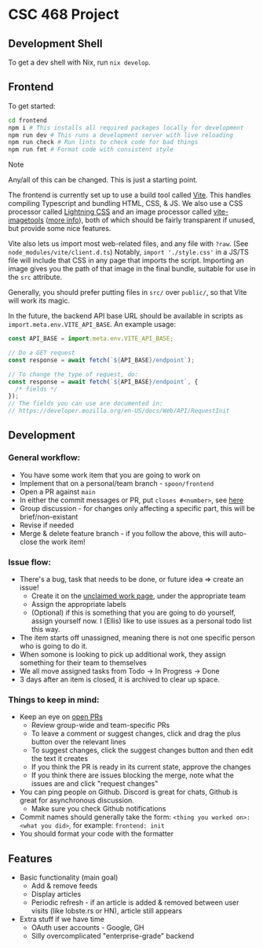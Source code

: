 # CSC 468 Project

<!-- TODO: Decide on name -->

## Development Shell

To get a dev shell with Nix, run `nix develop`.

## Frontend

To get started:

```sh
cd frontend
npm i # This installs all required packages locally for development
npm run dev # This runs a development server with live reloading
npm run check # Run lints to check code for bad things
npm run fmt # Format code with consistent style
```

> [!NOTE]
> Any/all of this can be changed. This is just a starting point.

The frontend is currently set up to use a build tool called [Vite](https://vite.dev/guide/features.html). This handles compiling Typescript and bundling HTML, CSS, & JS. We also use a CSS processor called [Lightning CSS](https://lightningcss.dev/transpilation.html) and an image processor called [vite-imagetools](https://github.com/JonasKruckenberg/imagetools/tree/main/docs) ([more info](https://github.com/JonasKruckenberg/imagetools/blob/main/docs/directives.md)), both of which should be fairly transparent if unused, but provide some nice features.

Vite also lets us import most web-related files, and any file with `?raw`. (See `node_modules/vite/client.d.ts`) Notably, `import './style.css'` in a JS/TS file will include that CSS in any page that imports the script. Importing an image gives you the path of that image in the final bundle, suitable for use in the `src` attribute.

Generally, you should prefer putting files in `src/` over `public/`, so that Vite will work its magic.

In the future, the backend API base URL should be available in scripts as `import.meta.env.VITE_API_BASE`. An example usage:

```js
const API_BASE = import.meta.env.VITE_API_BASE;

// Do a GET request
const response = await fetch(`${API_BASE}/endpoint`);

// To change the type of request, do:
const response = await fetch(`${API_BASE}/endpoint`, {
  /* fields */
});
// The fields you can use are documented in:
// https://developer.mozilla.org/en-US/docs/Web/API/RequestInit
```

## Development

### General workflow:

- You have some work item that you are going to work on
- Implement that on a personal/team branch - `spoon/frontend`
- Open a PR against `main`
- In either the commit messages or PR, put `closes #<number>`, see [here](https://docs.github.com/en/issues/tracking-your-work-with-issues/using-issues/linking-a-pull-request-to-an-issue#linking-a-pull-request-to-an-issue-using-a-keyword)
- Group discussion - for changes only affecting a specific part, this will be brief/non-existant
- Revise if needed
- Merge & delete feature branch - if you follow the above, this will auto-close the work item!

### Issue flow:

- There's a bug, task that needs to be done, or future idea => create an issue!
  - Create it on the [unclaimed work page](https://github.com/users/Spoonbaker/projects/1/views/8), under the appropriate team
  - Assign the appropriate labels
  - (Optional) if this is something that you are going to do yourself, assign yourself now. I (Ellis) like to use issues as a personal todo list this way.
- The item starts off unassigned, meaning there is not one specific person who is going to do it.
- When somone is looking to pick up additional work, they assign something for their team to themselves
- We all move assigned tasks from Todo -> In Progress -> Done
- 3 days after an item is closed, it is archived to clear up space.

### Things to keep in mind:

- Keep an eye on [open PRs](https://github.com/Spoonbaker/csc468-project/pulls?q=sort%3Aupdated-desc+is%3Apr+is%3Aopen)
  - Review group-wide and team-specific PRs
  - To leave a comment or suggest changes, click and drag the plus button over the relevant lines
  - To suggest changes, click the suggest changes button and then edit the text it creates
  - If you think the PR is ready in its current state, approve the changes
  - If you think there are issues blocking the merge, note what the issues are and click "request changes"
- You can ping people on Github. Discord is great for chats, Github is great for asynchronous discussion.
  - Make sure you check Github notifications
- Commit names should generally take the form: `<thing you worked on>: <what you did>`, for example: `frontend: init`
- You should format your code with the formatter

## Features

- Basic functionality (main goal)
  - Add & remove feeds
  - Display articles
  - Periodic refresh - if an article is added & removed between user visits (like lobste.rs or HN), article still appears
- Extra stuff if we have time
  - OAuth user accounts - Google, GH
  - Silly overcomplicated "enterprise-grade" backend
